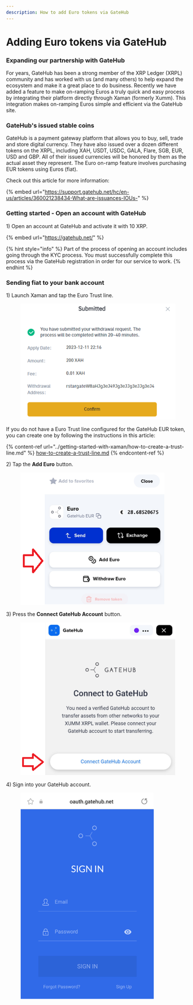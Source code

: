 ```yaml
---
description: How to add Euro tokens via GateHub
---
```


# Adding Euro tokens via GateHub

### Expanding our partnership with GateHub

For years, GateHub has been a strong member of the XRP Ledger (XRPL) community and has worked with us (and many others) to help expand the ecosystem and make it a great place to do business. Recently we have added a feature to make on-ramping Euros a truly quick and easy process by integrating their platform directly through Xaman (formerly Xumm). This integration makes on-ramping Euros simple and efficient via the GateHub site.

### GateHub's issued stable coins

GateHub is a payment gateway platform that allows you to buy, sell, trade and store digital currency. They have also issued over a dozen different tokens on the XRPL, including XAH, USDT, USDC, GALA, Flare, SGB, EUR, USD and GBP. All of their issued currencies will be honored by them as the actual asset they represent.  The Euro on-ramp feature involves purchasing EUR tokens using Euros (fiat).

Check out this article for more information:

{% embed url="https://support.gatehub.net/hc/en-us/articles/360021238434-What-are-issuances-IOUs-" %}

### Getting started - Open an account with GateHub

1\) Open an account at GateHub and activate it with 10 XRP.  &#x20;

{% embed url="https://gatehub.net/" %}

{% hint style="info" %}
Part of the process of opening an account includes going through the KYC process. You must successfully complete this process via the GateHub registration in order for our service to work.
{% endhint %}

### Sending fiat to your bank account

1\) Launch Xaman and tap the Euro Trust line.

<figure><img src="../.gitbook/assets/image (1) (1) (1) (1) (1) (1) (1) (1) (1) (1) (1) (1) (1) (1) (1) (1) (1) (1) (1) (1) (1) (1) (1) (1) (1) (1) (1).png" alt=""><figcaption></figcaption></figure>

If you do not have a Euro Trust line configured for the GateHub EUR token, you can create one by following the instructions in this article:

{% content-ref url="../getting-started-with-xaman/how-to-create-a-trust-line.md" %}
[how-to-create-a-trust-line.md](../getting-started-with-xaman/how-to-create-a-trust-line.md)
{% endcontent-ref %}



2\) Tap the **Add Euro** button.

<figure><img src="../.gitbook/assets/GateHub - Euro - 1.png" alt=""><figcaption></figcaption></figure>

3\) Press the **Connect GateHub Account** button.

<figure><img src="../.gitbook/assets/GateHub - Euro - 2.png" alt=""><figcaption></figcaption></figure>

4\) Sign into your GateHub account.



<figure><img src="../.gitbook/assets/GateHub - Euro - 3.png" alt=""><figcaption></figcaption></figure>
